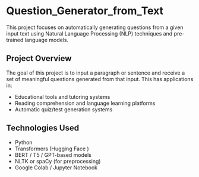 # Question_Generator_from_Text

This project focuses on automatically generating questions from a given input text using Natural Language Processing (NLP) techniques and pre-trained language models.

##  Project Overview

The goal of this project is to input a paragraph or sentence and receive a set of meaningful questions generated from that input. This has applications in:

- Educational tools and tutoring systems 
- Reading comprehension and language learning platforms 
- Automatic quiz/test generation systems 

##  Technologies Used

- Python 
- Transformers (Hugging Face )
- BERT / T5 / GPT-based models
- NLTK or spaCy (for preprocessing)
- Google Colab / Jupyter Notebook

